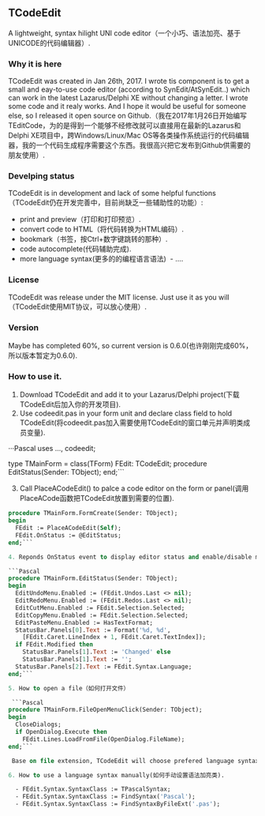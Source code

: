 ## TCodeEdit

A lightweight, syntax hilight UNI code editor（一个小巧、语法加亮、基于UNICODE的代码编辑器）.

### Why it is here

TCodeEdit was created in Jan 26th, 2017. I wrote tis component is to get a small and eay-to-use code editor (according to SynEdit/AtSynEdit..) which can work in the latest Lazarus/Delphi XE without changing a letter. I wrote some code and it realy works. And I hope it would be useful for someone else, so I released it open source on Github.（我在2017年1月26日开始编写TEditCode，为的是得到一个能够不经修改就可以直接用在最新的Lazarus和Delphi XE项目中，跨Windows/Linux/Mac OS等各类操作系统运行的代码编辑器，我的一个代码生成程序需要这个东西。我很高兴把它发布到Github供需要的朋友使用）.

### Develping status

TCodeEdit is in development and lack of some helpful functions（TCodeEdit仍在开发完善中，目前尚缺乏一些辅助性的功能）:

  - print and preview（打印和打印预览）.
  - convert code to HTML（将代码转换为HTML编码）.
  - bookmark（书签，按Ctrl+数字键跳转的那种）.
  - code autocomplete(代码辅助完成).
  - more language syntax(更多的的编程语言语法)
  - ....
  
### License

TCodeEdit was release under the MIT license. Just use it as you will（TCodeEdit使用MIT协议，可以放心使用）.

### Version

Maybe has completed 60%, so current version is 0.6.0(也许刚刚完成60%，所以版本暂定为0.6.0).

### How to use it.

  1. Download TCodeEdit and add it to your Lazarus/Delphi project(下载TCodeEdit后加入你的开发项目).
  2. Use codeedit.pas in your form unit and declare class field to hold TCodeEdit(将codeedit.pas加入需要使用TCodeEdit的窗口单元并声明类成员变量).

  ···Pascal
  uses
    ..., codeedit;

  type
    TMainForm = class(TForm)
      FEdit: TCodeEdit;
      procedure EditStatus(Sender: TObject);
    end;```

  3. Call PlaceACodeEdit() to palce a code editor on the form or panel(调用PlaceACode函数把TCodeEdit放置到需要的位置).

  ```Pascal
  procedure TMainForm.FormCreate(Sender: TObject);
  begin
    FEdit := PlaceACodeEdit(Self);
    FEdit.OnStatus := @EditStatus;
  end;```

  4. Reponds OnStatus event to display editor status and enable/disable menu or buttons（响应OnStatus事件显示编辑器状态，修改相关菜单、按钮的状态）.

  ```Pascal
  procedure TMainForm.EditStatus(Sender: TObject);
  begin
    EditUndoMenu.Enabled := (FEdit.Undos.Last <> nil);
    EditRedoMenu.Enabled := (FEdit.Redos.Last <> nil);
    EditCutMenu.Enabled := FEdit.Selection.Selected;
    EditCopyMenu.Enabled := FEdit.Selection.Selected;
    EditPasteMenu.Enabled := HasTextFormat;
    StatusBar.Panels[0].Text := Format('%d, %d',
      [FEdit.Caret.LineIndex + 1, FEdit.Caret.TextIndex]);
    if FEdit.Modified then
      StatusBar.Panels[1].Text := 'Changed' else
      StatusBar.Panels[1].Text := '';
    StatusBar.Panels[2].Text := FEdit.Syntax.Language;
  end;```

  5. How to open a file（如何打开文件）
 
  ```Pascal
  procedure TMainForm.FileOpenMenuClick(Sender: TObject);
  begin
    CloseDialogs;
    if OpenDialog.Execute then
      FEdit.Lines.LoadFromFile(OpenDialog.FileName);
  end;```

  Base on file extension, TCodeEdit will choose prefered language syntax automatically(打开文件后，TCodeEdit根据文件后缀自动选择匹配的语法加亮类).

  6. How to use a language syntax manually(如何手动设置语法加亮类).

    - FEdit.Syntax.SyntaxClass := TPascalSyntax;
    - FEdit.Syntax.SyntaxClass := FindSyntax('Pascal');
    - FEdit.Syntax.SyntaxClass := FindSyntaxByFileExt('.pas');

